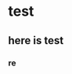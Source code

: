 # test 
## here is test 
### re 

<!-- 豆瓣 (douban) http://pypi.douban.com/simple/ (推荐)
阿里云 http://mirrors.aliyun.com/pypi/simple/
清华大学 https://pypi.tuna.tsinghua.edu.cn/simple/
中国科技大学 https://pypi.mirrors.ustc.edu.cn/simple/
中国科学技术大学 http://pypi.mirrors.ustc.edu.cn/simple/ -->
